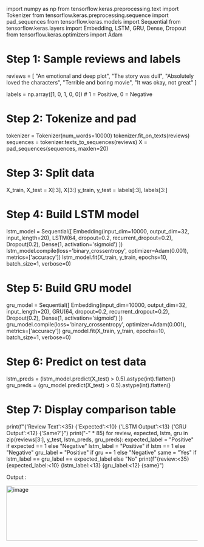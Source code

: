 import numpy as np
from tensorflow.keras.preprocessing.text import Tokenizer
from tensorflow.keras.preprocessing.sequence import pad_sequences
from tensorflow.keras.models import Sequential
from tensorflow.keras.layers import Embedding, LSTM, GRU, Dense, Dropout
from tensorflow.keras.optimizers import Adam

# Step 1: Sample reviews and labels
reviews = [
    "An emotional and deep plot",
    "The story was dull",
    "Absolutely loved the characters",
    "Terrible and boring movie",
    "It was okay, not great"
]

labels = np.array([1, 0, 1, 0, 0])  # 1 = Positive, 0 = Negative

# Step 2: Tokenize and pad
tokenizer = Tokenizer(num_words=10000)
tokenizer.fit_on_texts(reviews)
sequences = tokenizer.texts_to_sequences(reviews)
X = pad_sequences(sequences, maxlen=20)

# Step 3: Split data
X_train, X_test = X[:3], X[3:]
y_train, y_test = labels[:3], labels[3:]

# Step 4: Build LSTM model
lstm_model = Sequential([
    Embedding(input_dim=10000, output_dim=32, input_length=20),
    LSTM(64, dropout=0.2, recurrent_dropout=0.2),
    Dropout(0.2),
    Dense(1, activation='sigmoid')
])
lstm_model.compile(loss='binary_crossentropy', optimizer=Adam(0.001), metrics=['accuracy'])
lstm_model.fit(X_train, y_train, epochs=10, batch_size=1, verbose=0)

# Step 5: Build GRU model
gru_model = Sequential([
    Embedding(input_dim=10000, output_dim=32, input_length=20),
    GRU(64, dropout=0.2, recurrent_dropout=0.2),
    Dropout(0.2),
    Dense(1, activation='sigmoid')
])
gru_model.compile(loss='binary_crossentropy', optimizer=Adam(0.001), metrics=['accuracy'])
gru_model.fit(X_train, y_train, epochs=10, batch_size=1, verbose=0)

# Step 6: Predict on test data
lstm_preds = (lstm_model.predict(X_test) > 0.5).astype(int).flatten()
gru_preds = (gru_model.predict(X_test) > 0.5).astype(int).flatten()

# Step 7: Display comparison table
print(f"{'Review Text':<35} {'Expected':<10} {'LSTM Output':<13} {'GRU Output':<12} {'Same?'}")
print("-" * 85)
for review, expected, lstm, gru in zip(reviews[3:], y_test, lstm_preds, gru_preds):
    expected_label = "Positive" if expected == 1 else "Negative"
    lstm_label = "Positive" if lstm == 1 else "Negative"
    gru_label = "Positive" if gru == 1 else "Negative"
    same = "Yes" if lstm_label == gru_label == expected_label else "No"
    print(f"{review:<35} {expected_label:<10} {lstm_label:<13} {gru_label:<12} {same}")

Output :

<img width="731" height="145" alt="image" src="https://github.com/user-attachments/assets/33f65668-8e1a-40fa-be37-473e2db2a364" />
